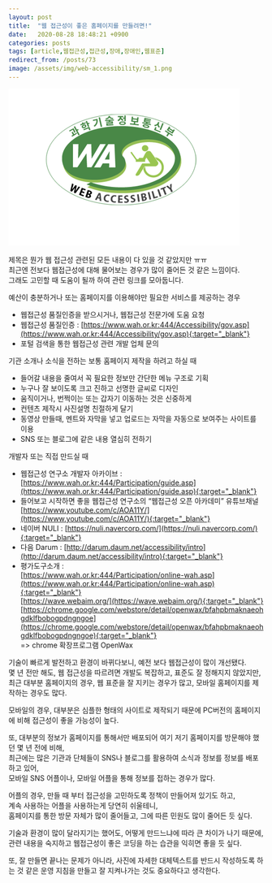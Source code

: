 ```yaml
---
layout: post
title:  "웹 접근성이 좋은 홈페이지를 만들려면!"
date:   2020-08-28 18:48:21 +0900
categories: posts
tags: [article,웹접근성,접근성,장애,장애인,웹표준]
redirect_from: /posts/73
image: /assets/img/web-accessibility/sm_1.png
--- 
```

![웹 접근성 인증마크](/assets/img/web-accessibility/content_1.png)

제목은 뭔가 웹 접근성 관련된 모든 내용이 다 있을 것 같았지만 ㅠㅠ  
최근엔 전보다 웹접근성에 대해 물어보는 경우가 많이 줄어든 것 같은 느낌이다.  
그래도 고민할 때 도움이 될까 하여 관련 링크를 모아둡니다.  

예산이 충분하거나 또는 홈페이지를 이용해야만 필요한 서비스를 제공하는 경우  
- 웹접근성 품질인증을 받으시거나, 웹접근성 전문가에 도움 요청  
- 웹접근성 품질인증 : [https://www.wah.or.kr:444/Accessibility/gov.asp](https://www.wah.or.kr:444/Accessibility/gov.asp){:target="_blank"}  
- 포털 검색을 통한 웹접근성 관련 개발 업체 문의  

기관 소개나 소식을 전하는 보통 홈페이지 제작을 하려고 하실 때  
- 들어갈 내용을 줄여서 꼭 필요한 정보만 간단한 메뉴 구조로 기획  
- 누구나 잘 보이도록 크고 진하고 선명한 글씨로 디자인  
- 움직이거나, 번쩍이는 또는 갑자기 이동하는 것은 신중하게  
- 컨텐츠 제작시 사진설명 친절하게 달기  
- 동영상 만들때, 멘트와 자막을 넣고 업로드는 자막을 자동으로 보여주는 사이트를 이용  
- SNS 또는 블로그에 같은 내용 열심히 전하기  

개발자 또는 직접 만드실 때  
- 웹접근성 연구소 개발자 아카이브 : 
[https://www.wah.or.kr:444/Participation/guide.asp](https://www.wah.or.kr:444/Participation/guide.asp){:target="_blank"}  
- 들어보고 시작하면 좋을 웹접근성 연구소의 “웹접근성 오픈 아카데미” 유튜브채널  
[https://www.youtube.com/c/AOA11Y/](https://www.youtube.com/c/AOA11Y/){:target="_blank"}
- 네이버 NULI : [https://nuli.navercorp.com/](https://nuli.navercorp.com/){:target="_blank"} 
- 다음 Darum : [http://darum.daum.net/accessibility/intro](http://darum.daum.net/accessibility/intro){:target="_blank"}
- 평가도구소개 :  
[https://www.wah.or.kr:444/Participation/online-wah.asp](https://www.wah.or.kr:444/Participation/online-wah.asp){:target="_blank"}  
[https://wave.webaim.org/](https://wave.webaim.org/){:target="_blank"}  
[https://chrome.google.com/webstore/detail/openwax/bfahpbmaknaeohgdklfbobogpdngngoe](https://chrome.google.com/webstore/detail/openwax/bfahpbmaknaeohgdklfbobogpdngngoe){:target="_blank"}  
=> chrome 확장프로그램 OpenWax


기술이 빠르게 발전하고 환경이 바뀌다보니, 예전 보다 웹접근성이 많이 개선됐다.  
몇 년 전만 해도, 웹 접근성을 따르려면 개발도 복잡하고, 표준도 잘 정해지지 않았지만,  
최근 대부분 홈페이지의 경우, 웹 표준을 잘 지키는 경우가 많고, 모바일 홈페이지를 제작하는 경우도 많다.

모바일의 경우, 대부분은 심플한 형태의 사이트로 제작되기 때문에 PC버전의 홈페이지에 비해 접근성이 좋을 가능성이 높다.

또, 대부분의 정보가 홈페이지를 통해서만 배포되어 여기 저기 홈페이지를 방문해야 했던 몇 년 전에 비해,  
최근에는 많은 기관과 단체들이 SNS나 블로그를 활용하여 소식과 정보를 정보를 배포하고 있어,   
모바일 SNS 어플이나, 모바일 어플을 통해 정보를 접하는 경우가 많다.

어플의 경우, 만들 때 부터 접근성을 고민하도록 정책이 만들어져 있기도 하고,  
계속 사용하는 어플을 사용하는게 당연히 쉬울테니,  
홈페이지를 통한 방문 자체가 많이 줄어들고, 그에 따른 민원도 많이 줄어든 듯 싶다.

기술과 환경이 많이 달라지기는 했어도, 어떻게 만드느냐에 따라 큰 차이가 나기 때문에,  
관련 내용을 숙지하고 웹접근성이 좋은 코딩을 하는 습관을 익히면 좋을 듯 싶다.  

또, 잘 만들면 끝나는 문제가 아니라, 사진에 자세한 대체텍스트를 반드시 작성하도록 하는 것 같은 운영 지침을 만들고 잘 지켜나가는 것도 중요하다고 생각한다.


